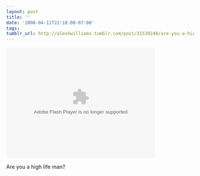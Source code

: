 ```yaml
---
layout: post
title: ''
date: '2008-04-11T22:18:00-07:00'
tags: 
tumblr_url: http://alexhwilliams.tumblr.com/post/31530240/are-you-a-high-life-man
---
```

<embed src="http://web.splashcast.net/go/p/NTJL5506JH" wmode="transparent" width="400" height="300" allowfullscreen="true" type="application/x-shockwave-flash"></embed><br/><p>Are you a high life man?</p>
